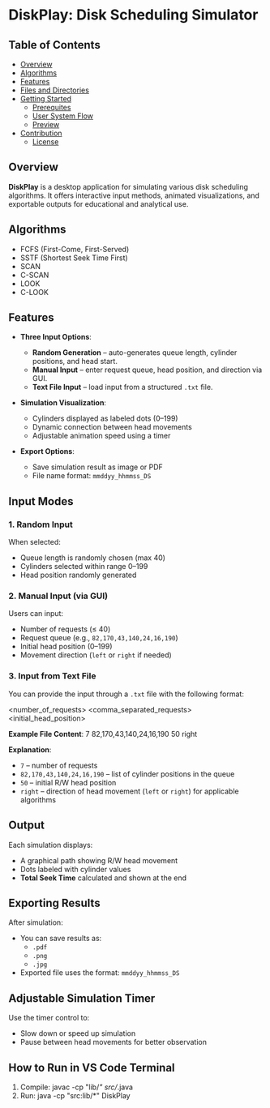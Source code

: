 # DiskPlay: Disk Scheduling Simulator

## Table of Contents
- [Overview](#overview)
- [Algorithms](#algorithms)
- [Features](#features)
- [Files and Directories](#files-and-directories)
- [Getting Started](#getting-started)
  - [Prerequites](#prerequisites)
  - [User System Flow](#user-system-flow)
  - [Preview](#preview)
- [Contribution](#contribution)
  - [License](#license)

## Overview
**DiskPlay** is a desktop application for simulating various disk scheduling algorithms. It offers interactive input methods, animated visualizations, and exportable outputs for educational and analytical use.

## Algorithms
- FCFS (First-Come, First-Served)
- SSTF (Shortest Seek Time First)
- SCAN
- C-SCAN
- LOOK
- C-LOOK

## Features
- **Three Input Options**:
  - **Random Generation** – auto-generates queue length, cylinder positions, and head start.
  - **Manual Input** – enter request queue, head position, and direction via GUI.
  - **Text File Input** – load input from a structured `.txt` file.

- **Simulation Visualization**:
  - Cylinders displayed as labeled dots (0–199)
  - Dynamic connection between head movements
  - Adjustable animation speed using a timer

- **Export Options**:
  - Save simulation result as image or PDF
  - File name format: `mmddyy_hhmmss_DS`

## Input Modes

### 1. Random Input

When selected:
- Queue length is randomly chosen (max 40)
- Cylinders selected within range 0–199
- Head position randomly generated

### 2. Manual Input (via GUI)

Users can input:
- Number of requests (≤ 40)
- Request queue (e.g., `82,170,43,140,24,16,190`)
- Initial head position (0–199)
- Movement direction (`left` or `right` if needed)

### 3. Input from Text File

You can provide the input through a `.txt` file with the following format:

<number_of_requests> <comma_separated_requests> <initial_head_position> <direction> 

**Example File Content**:
7 82,170,43,140,24,16,190 50 right

**Explanation**:
- `7` – number of requests
- `82,170,43,140,24,16,190` – list of cylinder positions in the queue
- `50` – initial R/W head position
- `right` – direction of head movement (`left` or `right`) for applicable algorithms

## Output

Each simulation displays:
- A graphical path showing R/W head movement
- Dots labeled with cylinder values
- **Total Seek Time** calculated and shown at the end

## Exporting Results

After simulation:
- You can save results as:
  - `.pdf`
  - `.png`
  - `.jpg`
- Exported file uses the format: `mmddyy_hhmmss_DS`

## Adjustable Simulation Timer

Use the timer control to:
- Slow down or speed up simulation
- Pause between head movements for better observation

## How to Run in VS Code Terminal

1. Compile:  javac -cp "lib/*" src/*.java 
2. Run: java -cp "src:lib/*" DiskPlay

